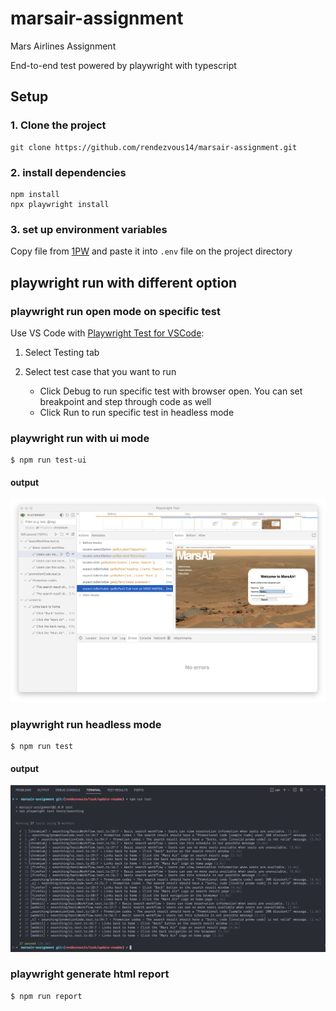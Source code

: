 # marsair-assignment

Mars Airlines Assignment

End-to-end test powered by playwright with typescript

## Setup

### 1. Clone the project

```
git clone https://github.com/rendezvous14/marsair-assignment.git
```

### 2. install dependencies

```
npm install
npx playwright install
```

### 3. set up environment variables

Copy file from [1PW](https://share.1password.com/s#q7_-X-zpCucIaox2-IrgtdUHyeYIR0syEzETxW-56H8)
and paste it into `.env` file on the project directory

## playwright run with different option

### playwright run open mode on specific test

Use VS Code with [Playwright Test for VSCode](https://playwright.dev/docs/getting-started-vscode):

1. Select Testing tab
2. Select test case that you want to run

   - Click Debug to run specific test with browser open. You can set breakpoint and step through code as well
   - Click Run to run specific test in headless mode

### playwright run with ui mode

```
$ npm run test-ui
```
#### output
![npm_run_test-ui](./docs/img/npm_run_test-ui.png)

### playwright run headless mode

```
$ npm run test
```
#### output
![npm_run_test](./docs/img/npm_run_test.jpg)

### playwright generate html report

```
$ npm run report
```